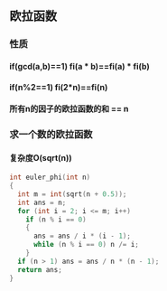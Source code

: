 ## 欧拉函数
### 性质
#### if(gcd(a,b)==1) fi(a * b)==fi(a) * fi(b) 
#### if(n%2==1) fi(2*n)==fi(n)
#### 所有n的因子的欧拉函数的和 == n

### 求一个数的欧拉函数
####  复杂度O(sqrt(n))
~~~c++
int euler_phi(int n) 
{
  int m = int(sqrt(n + 0.5));
  int ans = n;
  for (int i = 2; i <= m; i++)
    if (n % i == 0) 
    {
      ans = ans / i * (i - 1);
      while (n % i == 0) n /= i;
    }
  if (n > 1) ans = ans / n * (n - 1);
  return ans;
}
~~~